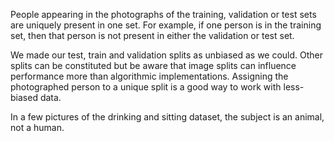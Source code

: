 People appearing in the photographs of the training, validation or test sets are uniquely present in one set. For example, if one person is in the training set, then that person is not present in either the validation or test set. 

We made our test, train and validation splits as unbiased as we could. Other splits can be constituted but be aware that image splits can influence performance more than algorithmic implementations. Assigning the photographed person to a unique split is a good way to work with less-biased data. 

In a few pictures of the drinking and sitting dataset, the subject is an animal, not a human. 
